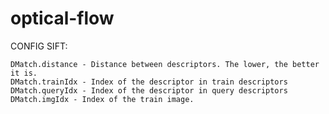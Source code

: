 # optical-flow
CONFIG SIFT:

    DMatch.distance - Distance between descriptors. The lower, the better it is.
    DMatch.trainIdx - Index of the descriptor in train descriptors
    DMatch.queryIdx - Index of the descriptor in query descriptors
    DMatch.imgIdx - Index of the train image.
